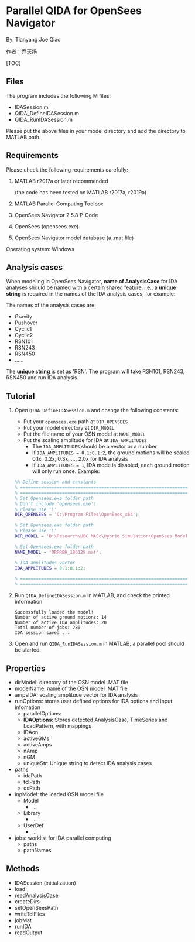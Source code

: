 # Parallel QIDA for OpenSees Navigator

By: Tianyang Joe Qiao 

作者：乔天扬

[TOC]

## Files

The program includes the following M files:

- IDASession.m
- QIDA_DefineIDASession.m
- QIDA_RunIDASession.m


Please put the above files in your model directory and add the directory to MATLAB path.



## Requirements

Please check the following requirements carefully:

1. MATLAB r2017a or later recommended

   (the code has been tested on MATLAB r2017a, r2019a)

2. MATLAB Parallel Computing Toolbox

3. OpenSees Navigator 2.5.8 P-Code

4. OpenSees (opensees.exe)

5. OpenSees Navigator model database (a .mat file)

Operating system: Windows



## Analysis cases

When modeling in OpenSees Navigator, **name of AnalysisCase** for IDA analyses should be named with a certain shared feature, i.e., a **unique string** is required in the names of the IDA analysis cases, for example:

The names of the analysis cases are:

- Gravity
- Pushover
- Cyclic1
- Cyclic2
- RSN101
- RSN243
- RSN450
- ......

The **unique string** is set as 'RSN'. The program will take RSN101, RSN243, RSN450 and run IDA analysis.



## Tutorial

1. Open `QIDA_DefineIDASession.m` and change the following constants:

   - Put your `opensees.exe` path at `DIR_OPENSEES`
   - Put your model directory at `DIR_MODEL`
   - Put the file name of your OSN model at `NAME_MODEL`
   - Put the scaling amplitude for IDA at `IDA_AMPLITUDES`
     - The `IDA_AMPLITUDES` should be a vector or a number
     - If `IDA_AMPLITUDES = 0.1:0.1:2`, the ground motions will be scaled 0.1x, 0.2x, 0.3x, ..., 2.0x for IDA analysis
     - If `IDA_AMPLITUDES = 1`, IDA mode is disabled, each ground motion will only run once.
     Example:

   ```matlab
   %% Define session and constants
   % ================================================================
   % ================================================================
   % Set Opensees.exe folder path
   % Don't include 'opensees.exe'!
   % Please use '\'
   DIR_OPENSEES = 'C:\Program Files\OpenSees_x64';
   
   % Set Opensees.exe folder path
   % Please use '\'
   DIR_MODEL = 'D:\Research\UBC MASc\Hybrid Simulation\OpenSees Model 190129';
   
   % Set Opensees.exe folder path
   NAME_MODEL = 'ORRRBH_190129.mat';
   
   % IDA amplitudes vector
   IDA_AMPLITUDES = 0.1:0.1:2;
   
   % ================================================================
   % ================================================================
   ```

   

2. Run `QIDA_DefineIDASession.m` in MATLAB, and check the printed information

   ```
   Successfully loaded the model! 
   Number of active ground motions: 14 
   Number of active IDA amplitudes: 20 
   Total number of jobs: 280 
   IDA session saved ... 
   ```

3. Open and run `QIDA_RunIDASession.m` in MATLAB, a parallel pool should be started.

   

## Properties

- dirModel:  directory of the OSN model .MAT file
- modelName:  name of the OSN model .MAT file
- ampsIDA: scaling amplitude vector for IDA analysis
- runOptions:  stores user defined options for IDA options and input infomation
  - parallelOptions: 
  - **IDAOptions**:  Stores detected AnalysisCase, TimeSeries and LoadPattern, with mappings
  - IDAon
  - activeGMs
  - activeAmps
  - nAmp
  - nGM
  - uniqueStr:   Unique string to detect IDA analysis cases
- paths
  - idaPath
  - tclPath
  - osPath
- inpModel:   the loaded OSN model file
  - Model
    - ...
  - Library
    - ...
  - UserDef
    - ...
- jobs:   worklist for IDA parallel computing
  - paths
  - pathNames



## Methods

- IDASession (initialization)
- load
- readAnalysisCase
- createDirs
- setOpenSeesPath
- writeTclFiles
- jobMat
- runIDA
- readOutput
